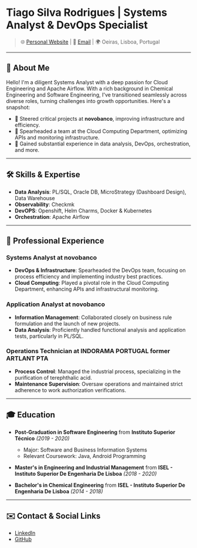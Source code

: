 <!---
title: "My presentation"
date: "2023-08-20"
version: "1.0.0"
author: "Tiago Rodrigues"
tags: "meta"
--->
# Tiago Silva Rodrigues | Systems Analyst & DevOps Specialist
> 🌐 [Personal Website](https://tiagosrodrigues.github.io) | 📧 [Email](mailto:Tiago_SRodrigues@outlook.com) | 🌍 Oeiras, Lisboa, Portugal

---

## 👋 About Me
Hello! I'm a diligent Systems Analyst with a deep passion for Cloud Engineering and Apache Airflow. With a rich background in Chemical Engineering and Software Engineering, I've transitioned seamlessly across diverse roles, turning challenges into growth opportunities. Here's a snapshot:

- 🚀 Steered critical projects at **novobanco**, improving infrastructure and efficiency.
- 🤖 Spearheaded a team at the Cloud Computing Department, optimizing APIs and monitoring infrastructure.
- 🌟 Gained substantial experience in data analysis, DevOps, orchestration, and more.

---

## 🛠 Skills & Expertise

- **Data Analysis**: PL/SQL, Oracle DB, MicroStrategy (Dashboard Design), Data Warehouse
- **Observability**: Checkmk
- **DevOPS**: Openshift, Helm Charms, Docker & Kubernetes
- **Orchestration**: Apache Airflow

---

## 💼 Professional Experience

### **Systems Analyst** at **novobanco**
- **DevOps & Infrastructure**: Spearheaded the DevOps team, focusing on process efficiency and implementing industry best practices.
- **Cloud Computing**: Played a pivotal role in the Cloud Computing Department, enhancing APIs and infrastructural monitoring.

### **Application Analyst** at **novobanco**
- **Information Management**: Collaborated closely on business rule formulation and the launch of new projects.
- **Data Analysis**: Proficiently handled functional analysis and application tests, particularly in PL/SQL.

### **Operations Technician** at **INDORAMA PORTUGAL** former **ARTLANT PTA**
- **Process Control**: Managed the industrial process, specializing in the purification of terephthalic acid.
- **Maintenance Supervision**: Oversaw operations and maintained strict adherence to work authorization verifications.

---

## 🎓 Education

- **Post-Graduation in Software Engineering** from **Instituto Superior Técnico** _(2019 - 2020)_
  - Major: Software and Business Information Systems
  - Relevant Coursework: Java, Android Programming

- **Master's in Engineering and Industrial Management** from **ISEL - Instituto Superior De Engenharia De Lisboa** _(2018 - 2020)_

- **Bachelor's in Chemical Engineering** from **ISEL - Instituto Superior De Engenharia De Lisboa** _(2014 - 2018)_

---

## ✉️ Contact & Social Links

- [LinkedIn](http://linkedin.com/in/tiagosilvarodrigues)
- [GitHub](http://github.com/tiagosrodrigues)

